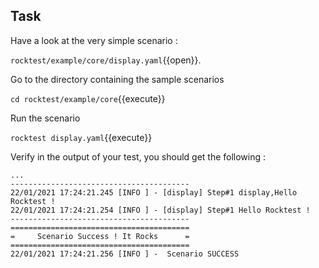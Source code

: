 ## Task

Have a look at the very simple scenario :

`rocktest/example/core/display.yaml`{{open}}.

Go to the directory containing the sample scenarios

`cd rocktest/example/core`{{execute}}

Run the scenario

`rocktest display.yaml`{{execute}}

Verify in the output of your test, you should get the following :

````
...
----------------------------------------
22/01/2021 17:24:21.245 [INFO ] - [display] Step#1 display,Hello Rocktest !
22/01/2021 17:24:21.254 [INFO ] - [display] Step#1 Hello Rocktest !
----------------------------------------
========================================
=     Scenario Success ! It Rocks      =
========================================
22/01/2021 17:24:21.256 [INFO ] -  Scenario SUCCESS
````
